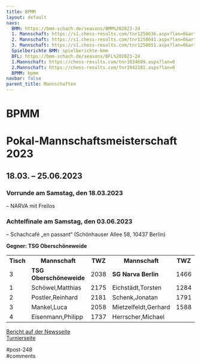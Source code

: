 ```yaml
---
title: BPMM 
layout: default
navs:
  BMM: https://bmm-schach.de/seasons/BMM%202023-24
  1. Mannschaft: https://s1.chess-results.com/tnr1258636.aspx?lan=0&art=0&turdet=YES&SNode=S0
  2. Mannschaft: https://s1.chess-results.com/tnr1258641.aspx?lan=0&art=0&turdet=YES&SNode=S0
  3. Mannschaft: https://s1.chess-results.com/tnr1258651.aspx?lan=0&art=0&turdet=YES&SNode=S0
  Spielberichte BMM: spielberichte-bmm
  BFL: https://bmm-schach.de/seasons/BFL%202023-24
  1.Mannschaft: https://chess-results.com/tnr1034689.aspx?lan=0
  2.Mannschaft: https://chess-results.com/tnr1042181.aspx?lan=0
  BPMM: bpmm
navbar: false
parent_title: Mannschaften
---
```

<div class="post-248 page type-page status-publish hentry" id="post-248">
<h1 class="entry-title">BPMM</h1>
<div class="entry-content">
<h1>Pokal-Mannschaftsmeisterschaft 2023</h1>
<h2>18.03. – 25.06.2023</h2>
<h3 class="heading3" id="a2"><strong>Vorrunde am Samstag, den 18.03.2023</strong></h3>
<p>– NARVA mit Freilos</p>
<h3><strong>Achtelfinale am Samstag, den 03.06.2023</strong></h3>
<p><b class="contentbold"></b> – Schachcafé „en passant“ (Schönhauser Allee 58, 10437 Berlin)</p>
<p><strong>Gegner: TSG Oberschöneweide</strong></p>
<table class="clean swiss">
<tbody>
<tr class="row1">
<th class="row1 col1 text">Tisch</th>
<th class="row1 col2 name">Mannschaft</th>
<th class="row1 col3 elo">TWZ</th>
<th class="row1 col4 name">Mannschaft</th>
<th class="row1 col5 elo">TWZ</th>
<th class="row1 col6 elo">Erg.</th>
<th class="row1 col7 text"></th>
<th class="row1 col8 elo">Erg.</th>
</tr>
<tr class="row14">
<td class="row14 col1 text">3</td>
<td class="row14 col2 name"><strong>TSG Oberschöneweide</strong></td>
<td class="row14 col3 elo">2038</td>
<td class="row14 col4 name"><strong>SG Narva Berlin</strong></td>
<td class="row14 col5 elo">1466</td>
<td class="row14 col6 elo"><strong>3</strong></td>
<td class="row14 col7 text"><strong>:</strong></td>
<td class="row14 col8 elo"><strong>1</strong></td>
</tr>
<tr class="row15">
<td class="row15 col1 text">1</td>
<td class="row15 col2 name">Schöwel,Matthias</td>
<td class="row15 col3 elo">2175</td>
<td class="row15 col4 name">Eichstädt,Torsten</td>
<td class="row15 col5 elo">1284</td>
<td class="row15 col6 elo">1</td>
<td class="row15 col7 text">:</td>
<td class="row15 col8 elo">0</td>
</tr>
<tr class="row16">
<td class="row16 col1 text">2</td>
<td class="row16 col2 name">Postler,Reinhard</td>
<td class="row16 col3 elo">2181</td>
<td class="row16 col4 name">Schenk,Jonatan</td>
<td class="row16 col5 elo">1791</td>
<td class="row16 col6 elo">½</td>
<td class="row16 col7 text">:</td>
<td class="row16 col8 elo">½</td>
</tr>
<tr class="row17">
<td class="row17 col1 text">3</td>
<td class="row17 col2 name">Mankel,Luca</td>
<td class="row17 col3 elo">2058</td>
<td class="row17 col4 name">Mietzelfeldt,Gerhard</td>
<td class="row17 col5 elo">1588</td>
<td class="row17 col6 elo">½</td>
<td class="row17 col7 text">:</td>
<td class="row17 col8 elo">½</td>
</tr>
<tr class="row18">
<td class="row18 col1 text">4</td>
<td class="row18 col2 name">Eisenmann,Philipp</td>
<td class="row18 col3 elo">1737</td>
<td class="row18 col4 name">Herrscher,Michael</td>
<td class="row18 col5 elo"></td>
<td class="row18 col6 elo">1</td>
<td class="row18 col7 text">:</td>
<td class="row18 col8 elo">0</td>
</tr>
</tbody>
</table>
<p><a href="https://www.narva-schach.de/wordpress/2023/06/04/bpmm-2023/">Bericht auf der Newsseite</a><br/>
<a href="https://www.berlinerschachverband.de/chronik-2023/articles/berliner-pokal-mannschafts-meisterschaft-2023.html" rel="noopener" target="_blank">Turnierseite</a></p>
</div><!-- .entry-content -->
</div> #post-248 
<div id="comments">
</div> #comments 
